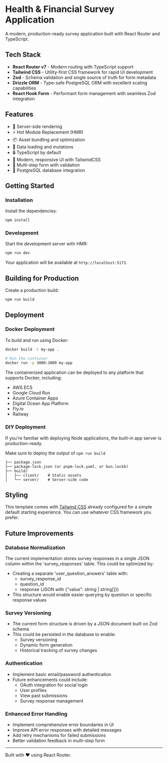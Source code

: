 # Health & Financial Survey Application

A modern, production-ready survey application built with React Router and TypeScript.

## Tech Stack

- **React Router v7** - Modern routing with TypeScript support
- **Tailwind CSS** - Utility-first CSS framework for rapid UI development
- **Zod** - Schema validation and single source of truth for form metadata
- **Drizzle ORM** - Type-safe PostgreSQL ORM with excellent scaling capabilities
- **React Hook Form** - Performant form management with seamless Zod integration

## Features

- 🚀 Server-side rendering
- ⚡️ Hot Module Replacement (HMR)
- 📦 Asset bundling and optimization
- 🔄 Data loading and mutations
- 🔒 TypeScript by default
- 🎉 Modern, responsive UI with TailwindCSS
- 📝 Multi-step form with validation
- 💾 PostgreSQL database integration

## Getting Started

### Installation

Install the dependencies:

```bash
npm install
```

### Development

Start the development server with HMR:

```bash
npm run dev
```

Your application will be available at `http://localhost:5173`.

## Building for Production

Create a production build:

```bash
npm run build
```

## Deployment

### Docker Deployment

To build and run using Docker:

```bash
docker build -t my-app .

# Run the container
docker run -p 3000:3000 my-app
```

The containerized application can be deployed to any platform that supports Docker, including:

- AWS ECS
- Google Cloud Run
- Azure Container Apps
- Digital Ocean App Platform
- Fly.io
- Railway

### DIY Deployment

If you're familiar with deploying Node applications, the built-in app server is production-ready.

Make sure to deploy the output of `npm run build`

```
├── package.json
├── package-lock.json (or pnpm-lock.yaml, or bun.lockb)
├── build/
│   ├── client/    # Static assets
│   └── server/    # Server-side code
```

## Styling

This template comes with [Tailwind CSS](https://tailwindcss.com/) already configured for a simple default starting experience. You can use whatever CSS framework you prefer.

## Future Improvements

### Database Normalization
The current implementation stores survey responses in a single JSON column within the 'survey_responses' table. This could be optimized by:
- Creating a separate 'user_question_answers' table with:
  - survey_response_id
  - question_id
  - response (JSON with {"value": string | string[]})
- This structure would enable easier querying by question or specific response values

### Survey Versioning
- The current form structure is driven by a JSON document built on Zod schema
- This could be persisted in the database to enable:
  - Survey versioning
  - Dynamic form generation
  - Historical tracking of survey changes

### Authentication
- Implement basic email/password authentication
- Future enhancements could include:
  - OAuth integration for social login
  - User profiles
  - View past submissions
  - Survey response management

### Enhanced Error Handling
- Implement comprehensive error boundaries in UI
- Improve API error responses with detailed messages
- Add retry mechanisms for failed submissions
- Better validation feedback in multi-step form

---

Built with ❤️ using React Router.
